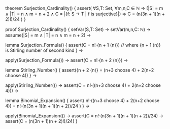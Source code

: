 theorem Surjection_Cardinality() {
  assert(
    ∀S,T: Set, ∀m,n,C ∈ ℕ ⇒
    (|S| = m ∧ |T| = n ∧ m = n + 2 ∧
     C = |{f: S → T | f is surjective}|) ⇒
    C = (n(3n + 1)(n + 2)!)/24
  )
}

proof Surjection_Cardinality() {
  setVar(S,T: Set) →
  setVar(m,n,C: ℕ) →
  assume(|S| = m ∧ |T| = n ∧ m = n + 2) →
  
  lemma Surjection_Formula() {
    assert(C = n!⋅{n + 1 ⟨n⟩})
    // where {n + 1 ⟨n⟩} is Stirling number of second kind
  } →
  
  apply(Surjection_Formula()) →
  assert(C = n!⋅{n + 2 ⟨n⟩}) →
  
  lemma Stirling_Number() {
    assert({n + 2 ⟨n⟩} = (n+3 choose 4) + 2(n+2 choose 4))
  } →
  
  apply(Stirling_Number()) →
  assert(C = n!⋅((n+3 choose 4) + 2(n+2 choose 4))) →
  
  lemma Binomial_Expansion() {
    assert(
      n!⋅((n+3 choose 4) + 2(n+2 choose 4)) = 
      n!⋅(n(3n + 1)(n + 1)(n + 2))/24
    )
  } →
  
  apply(Binomial_Expansion()) →
  assert(C = n!⋅(n(3n + 1)(n + 1)(n + 2))/24) →
  assert(C = (n(3n + 1)(n + 2)!)/24)
}